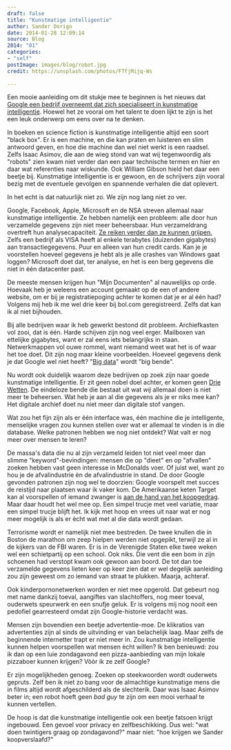 ```yaml
---
draft: false
title: "Kunstmatige intelligentie"
author: Sander Dorigo
date: 2014-01-28 12:09:14
source: Blog
2014: "01"
categories:
- "self"
postImage: images/blog/robot.jpg
credit: https://unsplash.com/photos/FTfjMijq-Ws
  
---
```



Een mooie aanleiding om dit stukje mee te beginnen is het nieuws dat [Google een bedrijf overneemt dat zich specialiseert in kunstmatige intelligentie](http://tweakers.net/nieuws/93918/google-koopt-bedrijf-voor-kunstmatige-intelligentie.html). Hoewel het ze vooral om het talent te doen lijkt te zijn is het een leuk onderwerp om eens over na te denken.

<!--more-->

In boeken en science fiction is kunstmatige intelligentie altijd een soort "black box". Er is een machine, en die kan praten en luisteren en slim antwoord geven, en hoe die machine dan wel niet werkt is een raadsel. Zelfs Isaac Asimov, die aan de wieg stond van wat wij tegenwoordig als "robots" zien kwam niet verder dan een paar technische termen en hier en daar wat referenties naar wiskunde. Ook William Gibson hield het daar een beetje bij. Kunstmatige intelligentie is er gewoon, en de schrijvers zijn vooral bezig met de eventuele gevolgen en spannende verhalen die dat oplevert.

In het echt is dat natuurlijk niet zo. We zijn nog lang niet zo ver.

Google, Facebook, Apple, Microsoft en de NSA streven allemaal naar kunstmatige intelligentie. Ze hebben namelijk een probleem: alle door hun verzamelde gegevens zijn niet meer beheersbaar. Hun verzameldrang overtreft hun analysecapaciteit. [Ze reiken verder dan ze kunnen grijpen.](http://blog.nder.be/2011/04/het-verschil-tussen-reiken-en-grijpen/ "Het verschil tussen reiken en grijpen") Zelfs een bedrijf als VISA heeft al enkele terabytes (duizenden gigabytes) aan transactiegegevens. Puur en alleen van hun credit cards. Kan je je voorstellen hoeveel gegevens je hebt als je alle crashes van Windows gaat loggen? Microsoft doet dat, ter analyse, en het is een berg gegevens die niet in één datacenter past.

De meeste mensen krijgen hun "Mijn Documenten" al nauwelijks op orde. Hoevaak heb je weleens een account gemaakt op de een of andere website, om er bij je registratiepoging achter te komen dat je er al één had? Volgens mij heb ik me wel drie keer bij bol.com geregistreerd. Zelfs dat kan ik al niet bijhouden.

Bij alle bedrijven waar ik heb gewerkt bestond dit probleem. Archiefkasten vol zooi, dat is één. Harde schijven zijn nog veel erger. Mailboxen van ettelijke gigabytes, want er zal eens iets belangrijks in staan. Netwerkmappen vol ouwe rommel, want niemand weet wat het is of waar het toe doet. Dit zijn nog maar kleine voorbeelden. Hoeveel gegevens denk je dat Google wel niet heeft? "[Big data](http://en.wikipedia.org/wiki/Big_data)" wordt "big bende".

Nu wordt ook duidelijk waarom deze bedrijven op zoek zijn naar goede kunstmatige intelligentie. Er zit geen nobel doel achter, er komen geen [Drie Wetten](http://en.wikipedia.org/wiki/Three_Laws_of_Robotics). De eindeloze bende die bestaat uit wat *wij* allemaal doen is niet meer te beheersen. Wat heb je aan al die gegevens als je er niks mee kan? Het digitale archief doet nu niet meer dan digitale stof vangen.

Wat zou het fijn zijn als er één interface was, één machine die je intelligente, menselijke vragen zou kunnen stellen over wat er allemaal te vinden is in die database. Welke patronen hebben we nog niet ontdekt? Wat valt er nog meer over mensen te leren?

De massa's data die nu al zijn verzameld leiden tot niet veel meer dan slimme "keyword"-bevindingen: mensen die op "dieet" en op "afvallen" zoeken hebben vast geen interesse in McDonalds voer. Of juist wel, want zo hou je de afvalindustrie èn de afvalindustrie in stand. De door Google gevonden patronen zijn nog wel te doorzien: Google voorspelt met succes de reistijd naar plaatsen waar ik vaker kom. De Amerikaanse keten Target kan al voorspellen of iemand zwanger is [aan de hand van het koopgedrag](http://www.nytimes.com/2012/02/19/magazine/shopping-habits.html?_r=1&hp=&pagewanted=all). Maar daar houdt het wel mee op. Een simpel trucje met veel variatie, maar een simpel trucje blijft het. Ik kijk met hoop en vrees uit naar wat er nog meer mogelijk is als er ècht wat met al die data wordt gedaan.

Terrorisme wordt er namelijk niet mee bestreden. De twee knullen die in Boston de marathon om zeep hielpen werden niet opgepikt, terwijl ze al in de kijkers van de FBI waren. Er is in de Verenigde Staten elke twee weken wel een schietpartij op een school. Ook niks. Die vent die een bom in zijn schoenen had verstopt kwam ook gewoon aan boord. De tot dan toe verzamelde gegevens lieten keer op keer zien dat er wel degelijk aanleiding zou zijn geweest om zo iemand van straat te plukken. Maarja, achteraf.

Ook kinderpornonetwerken worden er niet mee opgerold. Dat gebeurt nog met name dankzij toeval, aangiftes van slachtoffers, nog meer toeval, ouderwets speurwerk en een snufje geluk. Er is volgens mij nog nooit een pedofiel gearresteerd omdat zijn Google-historie verdacht was.

Mensen zijn bovendien een beetje advertentie-moe. De klikratios van advertenties zijn al sinds de uitvinding er van belachelijk laag. Maar zelfs de beginnende internetter trapt er niet meer in. Zou kunstmatige intelligentie kunnen helpen voorspellen wat mensen ècht willen? Ik ben benieuwd: zou ik dan op een luie zondagavond een pizza-aanbieding van mijn lokale pizzaboer kunnen krijgen? Vòòr ik ze zelf Google?

Er zijn mogelijkheden genoeg. Zoeken op steekwoorden wordt ouderwets gepruts. Zelf ben ik niet zo bang voor de almachtige kunstmatige mens die in films altijd wordt afgeschilderd als de slechterik. Daar was Isaac Asimov beter in; een robot hoeft geen *bad guy* te zijn om een mooi verhaal te kunnen vertellen.

De hoop is dat die kunstmatige intelligentie ook een beetje fatsoen krijgt ingebouwd. Een gevoel voor privacy en zelfbeschikking. Dus wel: "wat doen twintigers graag op zondagavond?" maar niet: "hoe krijgen we Sander koopverslaafd?"
